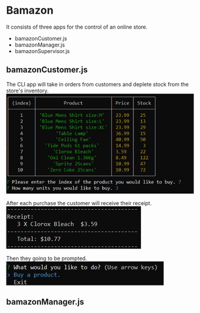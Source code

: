 # Bamazon

It consists of three apps for the control of an online store.
   * bamazonCustomer.js
   * bamazonManager.js
   * bamazonSupervisor.js


## bamazonCustomer.js

The CLI app will take in orders from customers and deplete stock from the store's inventory.
![Image of menu](1.png) 

After each purchase the customer will receive their receipt.
![Image of menu](2.png)

Then they going to be prompted.
![Image of menu](3.png)


## bamazonManager.js